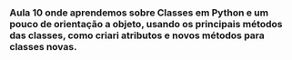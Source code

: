 ### Aula 10 onde aprendemos sobre Classes em Python e um pouco de orientação a objeto, usando os principais métodos das classes, como criari atributos e novos métodos para classes novas.